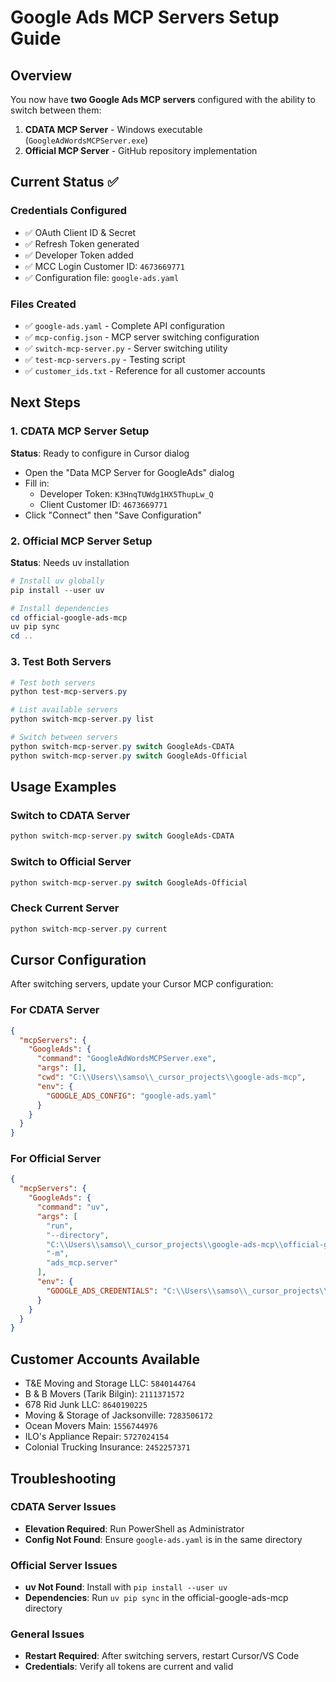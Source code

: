 # Google Ads MCP Servers Setup Guide

## Overview
You now have **two Google Ads MCP servers** configured with the ability to switch between them:

1. **CDATA MCP Server** - Windows executable (`GoogleAdWordsMCPServer.exe`)
2. **Official MCP Server** - GitHub repository implementation

## Current Status ✅

### Credentials Configured
- ✅ OAuth Client ID & Secret
- ✅ Refresh Token generated
- ✅ Developer Token added
- ✅ MCC Login Customer ID: `4673669771`
- ✅ Configuration file: `google-ads.yaml`

### Files Created
- ✅ `google-ads.yaml` - Complete API configuration
- ✅ `mcp-config.json` - MCP server switching configuration
- ✅ `switch-mcp-server.py` - Server switching utility
- ✅ `test-mcp-servers.py` - Testing script
- ✅ `customer_ids.txt` - Reference for all customer accounts

## Next Steps

### 1. CDATA MCP Server Setup
**Status**: Ready to configure in Cursor dialog
- Open the "Data MCP Server for GoogleAds" dialog
- Fill in:
  - Developer Token: `K3HnqTUWdg1HX5ThupLw_Q`
  - Client Customer ID: `4673669771`
- Click "Connect" then "Save Configuration"

### 2. Official MCP Server Setup
**Status**: Needs uv installation
```powershell
# Install uv globally
pip install --user uv

# Install dependencies
cd official-google-ads-mcp
uv pip sync
cd ..
```

### 3. Test Both Servers
```powershell
# Test both servers
python test-mcp-servers.py

# List available servers
python switch-mcp-server.py list

# Switch between servers
python switch-mcp-server.py switch GoogleAds-CDATA
python switch-mcp-server.py switch GoogleAds-Official
```

## Usage Examples

### Switch to CDATA Server
```powershell
python switch-mcp-server.py switch GoogleAds-CDATA
```

### Switch to Official Server
```powershell
python switch-mcp-server.py switch GoogleAds-Official
```

### Check Current Server
```powershell
python switch-mcp-server.py current
```

## Cursor Configuration

After switching servers, update your Cursor MCP configuration:

### For CDATA Server
```json
{
  "mcpServers": {
    "GoogleAds": {
      "command": "GoogleAdWordsMCPServer.exe",
      "args": [],
      "cwd": "C:\\Users\\samso\\_cursor_projects\\google-ads-mcp",
      "env": {
        "GOOGLE_ADS_CONFIG": "google-ads.yaml"
      }
    }
  }
}
```

### For Official Server
```json
{
  "mcpServers": {
    "GoogleAds": {
      "command": "uv",
      "args": [
        "run",
        "--directory",
        "C:\\Users\\samso\\_cursor_projects\\google-ads-mcp\\official-google-ads-mcp",
        "-m",
        "ads_mcp.server"
      ],
      "env": {
        "GOOGLE_ADS_CREDENTIALS": "C:\\Users\\samso\\_cursor_projects\\google-ads-mcp\\google-ads.yaml"
      }
    }
  }
}
```

## Customer Accounts Available
- T&E Moving and Storage LLC: `5840144764`
- B & B Movers (Tarik Bilgin): `2111371572`
- 678 Rid Junk LLC: `8640190225`
- Moving & Storage of Jacksonville: `7283506172`
- Ocean Movers Main: `1556744976`
- ILO's Appliance Repair: `5727024154`
- Colonial Trucking Insurance: `2452257371`

## Troubleshooting

### CDATA Server Issues
- **Elevation Required**: Run PowerShell as Administrator
- **Config Not Found**: Ensure `google-ads.yaml` is in the same directory

### Official Server Issues
- **uv Not Found**: Install with `pip install --user uv`
- **Dependencies**: Run `uv pip sync` in the official-google-ads-mcp directory

### General Issues
- **Restart Required**: After switching servers, restart Cursor/VS Code
- **Credentials**: Verify all tokens are current and valid

